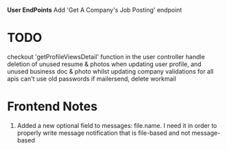**User EndPoints**
Add 'Get A Company's Job Posting' endpoint


# TODO
checkout 'getProfileViewsDetail' function in the user controller
handle deletion of unused resume & photos when updating user profile, and unused business doc & photo whilst updating company
validations for all apis
can't use old passwords
if mailersend, delete workmail

# Frontend Notes

1.  Added a new optional field to messages: file.name. I need it in order to properly write message notification that is file-based and not message-based
